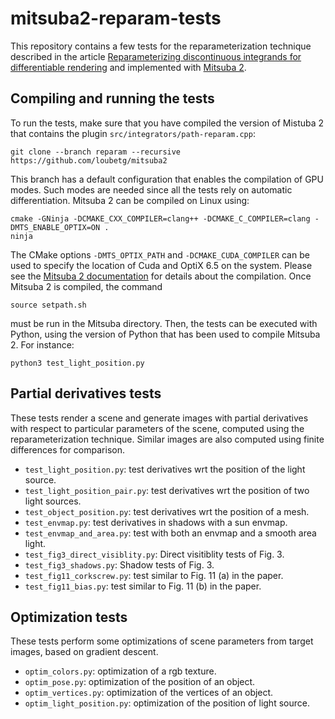 # mitsuba2-reparam-tests

This repository contains a few tests for the reparameterization technique 
described in the article [Reparameterizing discontinuous integrands for 
differentiable rendering](https://rgl.epfl.ch/publications/Loubet2019Reparameterizing) 
and implemented with [Mitsuba 2](https://github.com/loubetg/mitsuba2/tree/reparam). 

## Compiling and running the tests

To run the tests, make sure that you have compiled the version of Mistuba 2 
that contains the plugin `src/integrators/path-reparam.cpp`:

    git clone --branch reparam --recursive https://github.com/loubetg/mitsuba2

This branch has a default configuration that enables the compilation of GPU 
modes. Such modes are needed since all the tests rely on automatic 
differentiation. Mitsuba 2 can be compiled on Linux using:

    cmake -GNinja -DCMAKE_CXX_COMPILER=clang++ -DCMAKE_C_COMPILER=clang -DMTS_ENABLE_OPTIX=ON .
    ninja

The CMake options `-DMTS_OPTIX_PATH` and `-DCMAKE_CUDA_COMPILER` can be used to specify the location of 
Cuda and OptiX 6.5 on the system. Please see the 
[Mitsuba 2 documentation](https://mitsuba2.readthedocs.io/en/latest/src/getting_started/compiling/) 
for details about the compilation. Once Mitsuba 2 is compiled, the command 

    source setpath.sh

must be run in the Mitsuba directory. Then, the tests can be executed with Python, using 
the version of Python that has been used to compile Mitsuba 2. For instance:

    python3 test_light_position.py

## Partial derivatives tests

These tests render a scene and generate images with partial derivatives with 
respect to particular parameters of the scene, computed using the 
reparameterization technique. Similar images are also computed using finite 
differences for comparison.

- `test_light_position.py`: test derivatives wrt the position of the light source. 
- `test_light_position_pair.py`: test derivatives wrt the position of two light sources. 
- `test_object_position.py`: test derivatives wrt the position of a mesh.
- `test_envmap.py`: test derivatives in shadows with a sun envmap.
- `test_envmap_and_area.py`: test with both an envmap and a smooth area light.
- `test_fig3_direct_visiblity.py`: Direct visitiblity tests of Fig. 3.
- `test_fig3_shadows.py`: Shadow tests of Fig. 3.
- `test_fig11_corkscrew.py`: test similar to Fig. 11 (a) in the paper.
- `test_fig11_bias.py`: test similar to Fig. 11 (b) in the paper.

## Optimization tests

These tests perform some optimizations of scene parameters from target images, 
based on gradient descent.

- `optim_colors.py`: optimization of a rgb texture.
- `optim_pose.py`: optimization of the position of an object.
- `optim_vertices.py`: optimization of the vertices of an object.
- `optim_light_position.py`: optimization of the position of light source.
